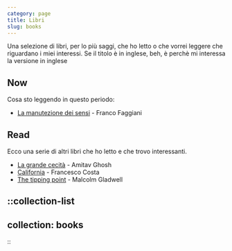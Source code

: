 ```yaml
---
category: page
title: Libri
slug: books
---
```

Una selezione di libri, per lo più saggi, che ho letto o che vorrei leggere che riguardano i miei interessi. Se il titolo è in inglese, beh, è perchè mi interessa la versione in inglese

## Now

Cosa sto leggendo in questo periodo:

- [La manutezione dei sensi](https://amzn.to/3Uv5gye) - Franco Faggiani

## Read

Ecco una serie di altri libri che ho letto e che trovo interessanti. 

- [La grande cecità](https://amzn.to/3RQT08s) - Amitav Ghosh
- [California](https://amzn.to/3HkCmt6) - Francesco Costa
- [The tipping point](https://amzn.to/3O2yz7w) - Malcolm Gladwell

::collection-list
---
collection: books
---
::